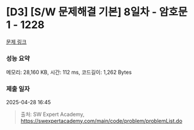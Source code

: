 # [D3] [S/W 문제해결 기본] 8일차 - 암호문1 - 1228 

[문제 링크](https://swexpertacademy.com/main/code/problem/problemDetail.do?contestProbId=AV14w-rKAHACFAYD) 

### 성능 요약

메모리: 28,160 KB, 시간: 112 ms, 코드길이: 1,262 Bytes

### 제출 일자

2025-04-28 16:45



> 출처: SW Expert Academy, https://swexpertacademy.com/main/code/problem/problemList.do